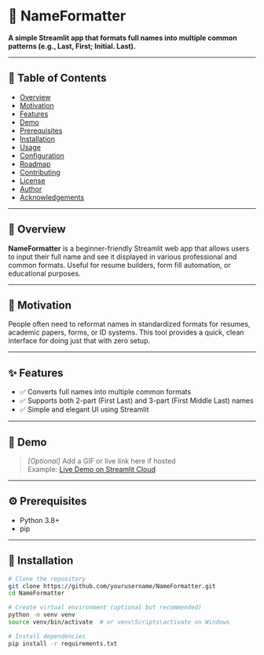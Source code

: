 # 📝 NameFormatter

**A simple Streamlit app that formats full names into multiple common patterns (e.g., Last, First; Initial. Last).**

---

## 📑 Table of Contents

- [Overview](#overview)
- [Motivation](#motivation)
- [Features](#features)
- [Demo](#demo)
- [Prerequisites](#prerequisites)
- [Installation](#installation)
- [Usage](#usage)
- [Configuration](#configuration)
- [Roadmap](#roadmap)
- [Contributing](#contributing)
- [License](#license)
- [Author](#author)
- [Acknowledgements](#acknowledgements)

---

## 🧩 Overview

**NameFormatter** is a beginner-friendly Streamlit web app that allows users to input their full name and see it displayed in various professional and common formats. Useful for resume builders, form fill automation, or educational purposes.

---

## 🎯 Motivation

People often need to reformat names in standardized formats for resumes, academic papers, forms, or ID systems. This tool provides a quick, clean interface for doing just that with zero setup.

---

## ✨ Features

- ✅ Converts full names into multiple common formats
- ✅ Supports both 2-part (First Last) and 3-part (First Middle Last) names
- ✅ Simple and elegant UI using Streamlit

---

## 🎥 Demo

> _[Optional]_ Add a GIF or live link here if hosted  
> Example: [Live Demo on Streamlit Cloud](https://your-demo-link.com)

---

## ⚙️ Prerequisites

- Python 3.8+
- pip

---

## 🚀 Installation

```bash
# Clone the repository
git clone https://github.com/yourusername/NameFormatter.git
cd NameFormatter

# Create virtual environment (optional but recommended)
python -m venv venv
source venv/bin/activate  # or venv\Scripts\activate on Windows

# Install dependencies
pip install -r requirements.txt
